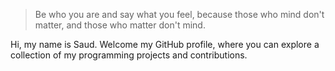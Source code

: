 > Be who you are and say what you feel, because those who mind don't matter, and those who matter don't mind.

Hi, my name is Saud. Welcome my GitHub profile, where you can explore a collection of my programming projects and contributions.
